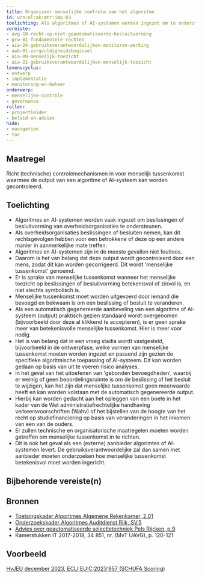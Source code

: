 ```yaml
---
title: Organiseer menselijke controle van het algoritme
id: urn:nl:ak:mtr:imp-03
toelichting: Als algoritmes of AI-systemen worden ingezet om te ondersteunen bij het nemen van beslissingen en besluiten door overheidsorganisaties, kan het noodzakelijk zijn om menselijke tussenkomst in te richten om foutieve output te signaleren en te corrigeren. 
vereiste:
- avg-10-recht-op-niet-geautomatiseerde-besluitvorming
- grw-01-fundamentele-rechten
- aia-24-gebruiksverantwoordelijken-monitoren-werking
- awb-01-zorgvuldigheidsbeginsel
- aia-09-menselijk-toezicht
- aia-21-gebruiksverantwoordelijken-menselijk-toezicht
levenscyclus:
- ontwerp
- implementatie
- monitoring-en-beheer
onderwerp:
- menselijke-controle
- governance
rollen:
- projectleider
- beleid-en-advies
hide:
- navigation
- toc
---
```


<!-- tags -->
## Maatregel
Richt (technische) controlemechanismen in voor menselijk tussenkomst waarmee de output van een algoritme of AI-systeem kan worden gecontroleerd.


## Toelichting

- Algoritmes en AI-systemen worden vaak ingezet om beslissingen of besluitvorming van overheidsorganisaties te ondersteunen.
- Als overheidsorganisaties beslissingen of besluiten nemen, kan dit rechtsgevolgen hebben voor een betrokkene of deze op een andere manier in aanmerkelijke mate treffen. 
- Algoritmes en AI-systemen zijn in de meeste gevallen niet foutloos. 
- Daarom is het van belang dat deze output wordt gecontroleerd door een mens, zodat dit kan worden gecorrigeerd. Dit wordt 'menselijke tussenkomst' genoemd. 
- Er is sprake van menselijke tussenkomst wanneer het menselijke toezicht op beslissingen of besluitvorming betekenisvol of zinvol is, en niet slechts symbolisch is.
- Menselijke tussenkomst moet worden uitgevoerd door iemand die bevoegd en bekwaam is om een beslissing of besluit te veranderen.
- Als een automatisch gegenereerde aanbeveling van een algoritme of AI-systeem (output) praktisch gezien standaard wordt overgenomen (bijvoorbeeld door deze al klikkend te accepteren), is er geen sprake meer van betekenisvolle menselijke tussenkomst. Hier is meer voor nodig.
- Het is van belang dat in een vroeg stadia wordt vastgesteld, bijvoorbeeld in de ontwerpfase, welke vormen van menselijke tussenkomst moeten worden ingezet en passend zijn gezien de specifieke algoritmische toepassing of AI-systeem. Dit kan worden gedaan op basis van uit te voeren risico analyses. 
- In het geval van het uitoefenen van 'gebonden bevoegdheden', waarbij er weinig of geen beoordelingsruimte is om de beslissing of het besluit te wijzigen, kan het zijn dat menselijke tussenkomst geen meerwaarde heeft en kan worden volstaan met de automatisch gegenereerde output.
- Hierbij kan worden gedacht aan het opleggen van een boete in het kader van de Wet administratiefrechtelijke handhaving
verkeersvoorschriften (Wahv) of het bijstellen van de hoogte van het recht op studiefinanciering op basis van veranderingen in het inkomen van een van de ouders.
- Er zullen technische en organisatorische maatregelen moeten worden getroffen om menselijke tussenkomst in te richten.
- Dit is ook het geval als een (externe) aanbieder algorimtes of AI-systemen levert. De gebruiksverantwoordelijke zal dan samen met aanbieder moeten onderzoeken hoe menselijke tussenkomst betekenisvol moet worden ingericht. 


## Bijbehorende vereiste(n)

<!-- list_vereisten_on_maatregelen_page -->

## Bronnen

- [Toetsingskader Algoritmes Algemene Rekenkamer, 2.01](https://www.rekenkamer.nl/onderwerpen/algoritmes/documenten/publicaties/2024/05/15/het-toetsingskader-aan-de-slag)
- [Onderzoekskader Algoritmes Auditdienst Rijk, SV.5](https://www.rijksoverheid.nl/documenten/rapporten/2023/07/11/onderzoekskader-algoritmes-adr-2023) 
- [Advies over geautomatiseerde selectietechniek Pels Rijcken, p.9](https://open.overheid.nl/documenten/6b5b5d5b-fdc1-4333-a11e-f89d3627a0f5/file)
- Kamerstukken IT 2017-2018, 34 851, nr. (MvT UAVG), p. 120-121 

## Voorbeeld

[HvJEU december 2023, ECLI:EU:C:2023:957 (SCHUFA Scoring)](https://curia.europa.eu/juris/document/document.jsf?text=&docid=280426&pageIndex=0&doclang=NL&mode=lst&dir=&occ=first&part=1&cid=7436066)



